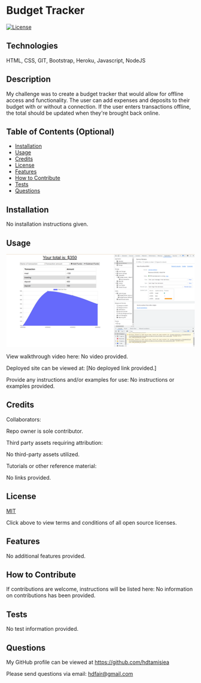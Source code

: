 # Budget Tracker        
  
  [![License](https://img.shields.io/badge/License-MIT%20-blue.svg)](https://opensource.org/licenses/MIT)

## Technologies

 HTML, CSS, GIT, Bootstrap, Heroku, Javascript, NodeJS

## Description

My challenge was to create a budget tracker that would allow for offline access and functionality.  The user can add expenses and deposits to their budget with or without a connection.  If the user enters transactions offline, the total should be updated when they're brought back online.

## Table of Contents (Optional)

- [Installation](#installation)
- [Usage](#usage)
- [Credits](#credits)
- [License](#license)
- [Features](#features)
- [How to Contribute](#how-to-contribute)
- [Tests](#tests)
- [Questions](#questions)

## Installation

No installation instructions given.

## Usage

![Landing Page View](/assets/images/page.PNG)

View walkthrough video here:
No video provided.

Deployed site can be viewed at: 
[No deployed link provided.]

Provide any instructions and/or examples for use:
No instructions or examples provided.

## Credits

Collaborators:

Repo owner is sole contributor.

Third party assets requiring attribution:

No third-party assets utilized.

Tutorials or other reference material:

No links provided.

## License

[MIT](https://opensource.org/licenses)<br>

Click above to view terms and conditions of all open source licenses.

## Features

No additional features provided.

## How to Contribute

If contributions are welcome, instructions will be listed here: 
No information on contributions has been provided.

## Tests

No test information provided.

## Questions

My GitHub profile can be viewed at https://github.com/hdtamisiea 

Please send questions via email: hdfair@gmail.com